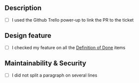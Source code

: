 ## Description
- [ ] I used the Github Trello power-up to link the PR to the ticket

## Design feature
- [ ] I checked my feature on all the [Definition of Done](https://trello.com/c/Q0L2AdUy/27-d%C3%A9finition-du-done) items

## Maintainability & Security

- [ ] I did not split a paragraph on several lines
